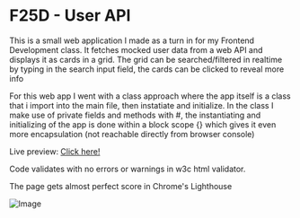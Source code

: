 # F25D - User API


This is a small web application I made as a turn in for my Frontend Development class.
It fetches mocked user data from a web API and displays it as cards in a grid.
The grid can be searched/filtered in realtime by typing in the search input field, the cards can be clicked to reveal more info


For this web app I went with a class approach where the app itself is a class that i import into the main file, then instatiate and initialize.
In the class I make use of private fields and methods with #, the instantiating and initializing of the app is done within a block scope {} which gives it even more encapsulation (not reachable directly from browser console)


Live preview: [Click here!](https://frreri.github.io/f25d-users-api/)


Code validates with no errors or warnings in w3c html validator.


The page gets almost perfect score in Chrome's Lighthouse


![Image](https://github.com/user-attachments/assets/5d5f77a5-724c-4c31-8f5f-54d5ca7e56dd)
